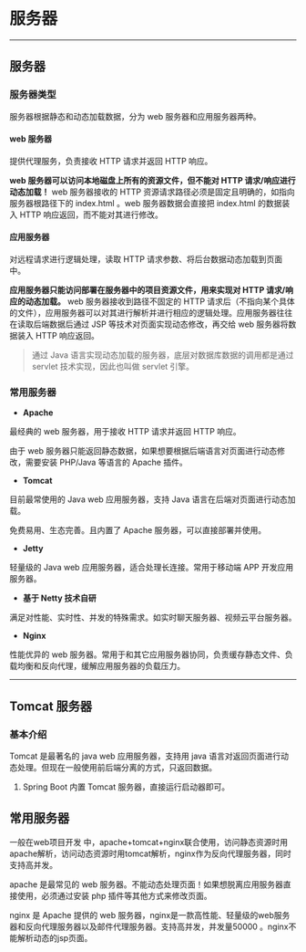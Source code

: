 # 服务器

---

## 服务器

### 服务器类型

服务器根据静态和动态加载数据，分为 web 服务器和应用服务器两种。

#### web 服务器

提供代理服务，负责接收 HTTP 请求并返回 HTTP 响应。

**web 服务器可以访问本地磁盘上所有的资源文件，但不能对 HTTP 请求/响应进行动态加载！** web 服务器接收的 HTTP
资源请求路径必须是固定且明确的，如指向服务器根路径下的 index.html 。web 服务器数据会直接把 index.html 的数据装入 HTTP
响应返回，而不能对其进行修改。

#### **应用服务器**

对远程请求进行逻辑处理，读取 HTTP 请求参数、将后台数据动态加载到页面中。

**应用服务器只能访问部署在服务器中的项目资源文件，用来实现对 HTTP 请求/响应的动态加载。** web 服务器接收到路径不固定的
HTTP 请求后（不指向某个具体的文件），应用服务器可以对其进行解析并进行相应的逻辑处理。应用服务器往往在读取后端数据后通过 JSP
等技术对页面实现动态修改，再交给 web 服务器将数据装入 HTTP 响应返回。



> 通过 Java 语言实现动态加载的服务器，底层对数据库数据的调用都是通过 servlet 技术实现，因此也叫做 servlet 引擎。

### 常用服务器

- **Apache**

最经典的 web 服务器，用于接收 HTTP 请求并返回 HTTP 响应。

由于 web 服务器只能返回静态数据，如果想要根据后端语言对页面进行动态修改，需要安装 PHP/Java 等语言的 Apache 插件。

- **Tomcat**

目前最常使用的 Java web 应用服务器，支持 Java 语言在后端对页面进行动态加载。

免费易用、生态完善。且内置了 Apache 服务器，可以直接部署并使用。

- **Jetty**

轻量级的 Java web 应用服务器，适合处理长连接。常用于移动端 APP 开发应用服务器。

- **基于 Netty 技术自研**

满足对性能、实时性、并发的特殊需求。如实时聊天服务器、视频云平台服务器。

- **Nginx**

性能优异的 web 服务器。常用于和其它应用服务器协同，负责缓存静态文件、负载均衡和反向代理，缓解应用服务器的负载压力。


---

## Tomcat 服务器

### 基本介绍

Tomcat 是最著名的 java web 应用服务器，支持用 java 语言对返回页面进行动态处理。但现在一般使用前后端分离的方式，只返回数据。

1. Spring Boot 内置 Tomcat 服务器，直接运行启动器即可。

## 常用服务器

一般在web项目开发 中，apache+tomcat+nginx联合使用，访问静态资源时用apache解析，访问动态资源时用tomcat解析，nginx作为反向代理服务器，同时支持高并发。

apache 是最常见的 web 服务器。不能动态处理页面！如果想脱离应用服务器直接使用，必须通过安装 php 插件等其他方式来修改页面。

nginx 是 Apache 提供的 web 服务器，nginx是一款高性能、轻量级的web服务器和反向代理服务器以及邮件代理服务器。支持高并发，并发量50000
。nginx不能解析动态的jsp页面。

